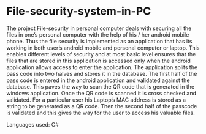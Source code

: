 # File-security-system-in-PC
The project File-security in personal computer deals with securing all the files in one’s personal computer with the help of his / her android mobile phone. Thus the file security is implemented as an application that has its working in both user’s android mobile and personal computer or laptop. This enables different levels of security and at most basic level ensures that the files that are stored in this application is accessed only when the android application allows access to enter the application. The application splits the pass code into two halves and stores it in the database. The first half of the pass code is entered in the android application and validated against the database. This paves the way to scan the QR code that is generated in the windows application. Once the QR code is scanned it is cross checked and validated. For a particular user his Laptop’s MAC address is stored as a string to be generated as a QR code. Then the second half of the passcode is validated and this gives the way for the user to access his valuable files.

Languages used:
C#
